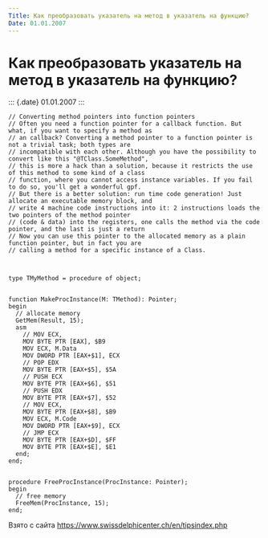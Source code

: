 ```yaml
---
Title: Как преобразовать указатель на метод в указатель на функцию?
Date: 01.01.2007
---
```



Как преобразовать указатель на метод в указатель на функцию?
============================================================

::: {.date}
01.01.2007
:::

    // Converting method pointers into function pointers 
    // Often you need a function pointer for a callback function. But what, if you want to specify a method as 
    // an callback? Converting a method pointer to a function pointer is not a trivial task; both types are 
    // incompatible with each other. Although you have the possibility to convert like this "@TClass.SomeMethod", 
    // this is more a hack than a solution, because it restricts the use of this method to some kind of a class 
    // function, where you cannot access instance variables. If you fail to do so, you'll get a wonderful gpf. 
    // But there is a better solution: run time code generation! Just allocate an executable memory block, and 
    // write 4 machine code instructions into it: 2 instructions loads the two pointers of the method pointer 
    // (code & data) into the registers, one calls the method via the code pointer, and the last is just a return 
    // Now you can use this pointer to the allocated memory as a plain function pointer, but in fact you are 
    // calling a method for a specific instance of a Class. 
     
     
     
    type TMyMethod = procedure of object; 
     
     
    function MakeProcInstance(M: TMethod): Pointer; 
    begin 
      // allocate memory 
      GetMem(Result, 15); 
      asm 
        // MOV ECX,  
        MOV BYTE PTR [EAX], $B9 
        MOV ECX, M.Data 
        MOV DWORD PTR [EAX+$1], ECX 
        // POP EDX 
        MOV BYTE PTR [EAX+$5], $5A 
        // PUSH ECX 
        MOV BYTE PTR [EAX+$6], $51 
        // PUSH EDX 
        MOV BYTE PTR [EAX+$7], $52 
        // MOV ECX,  
        MOV BYTE PTR [EAX+$8], $B9 
        MOV ECX, M.Code 
        MOV DWORD PTR [EAX+$9], ECX 
        // JMP ECX 
        MOV BYTE PTR [EAX+$D], $FF 
        MOV BYTE PTR [EAX+$E], $E1 
      end; 
    end; 
     
     
    procedure FreeProcInstance(ProcInstance: Pointer); 
    begin 
      // free memory 
      FreeMem(ProcInstance, 15); 
    end; 

Взято с сайта <https://www.swissdelphicenter.ch/en/tipsindex.php>
